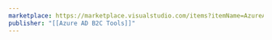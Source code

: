 ```yaml
---
marketplace: https://marketplace.visualstudio.com/items?itemName=AzureADB2CTools.aadb2c
publisher: "[[Azure AD B2C Tools]]"
---
```

